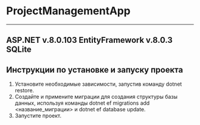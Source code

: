 # ProjectManagementApp
-----------------------------------------------------------------------
ASP.NET v.8.0.103
EntityFramework v.8.0.3
SQLite
-----------------------------------------------------------------------
Инструкции по установке и запуску проекта
-----------------------------------------------------------------------
1. Установите необходимые зависимости, запустив команду dotnet restore.
2. Создайте и примените миграции для создания структуры базы данных,
используя команды dotnet ef migrations add <название_миграции> и
dotnet ef database update.
3. Запустите проект.
